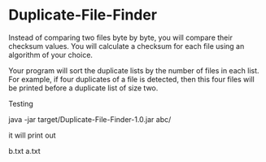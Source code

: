 # Duplicate-File-Finder

Instead of comparing two files byte by byte, you will compare their checksum values. You will calculate a checksum for each file using an algorithm of your choice.

Your program will sort the duplicate lists by the number of files in each list.
For example, if four duplicates of a file is detected, then this four files will be printed before a duplicate list of size two.

Testing

java -jar target/Duplicate-File-Finder-1.0.jar abc/

it will print out

b.txt a.txt

